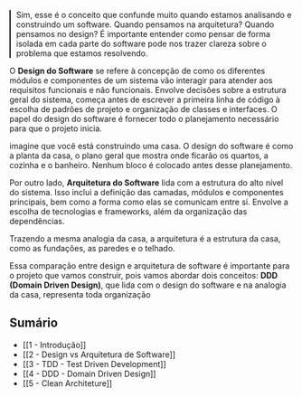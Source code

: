 
<p style="border-left: 2px solid black; padding-left: 10px;">Sim, esse é o conceito que confunde muito quando estamos analisando e construindo um software. Quando pensamos na arquitetura? Quando pensamos no design? É importante entender como pensar de forma isolada em cada parte do software pode nos trazer clareza sobre o problema que estamos resolvendo.</p>

O __Design do Software__ se refere à concepção de como os diferentes módulos e componentes de um sistema vão interagir para atender aos requisitos funcionais e não funcionais. Envolve decisões sobre a estrutura geral do sistema, começa antes de escrever a primeira linha de código à escolha de padrões de projeto e organização de classes e interfaces. O papel do design do software é fornecer todo o planejamento necessário para que o projeto inicia.

imagine que você está construindo uma casa. O design do software é como a planta da casa, o plano geral que mostra onde ficarão os quartos, a cozinha e o banheiro. Nenhum bloco é colocado antes desse planejamento.

Por outro lado, __Arquitetura do Software__ lida com a estrutura do alto nível do sistema. Isso inclui a definição das camadas, módulos e componentes principais, bem como a forma como elas se comunicam entre si. Envolve a escolha de tecnologias e frameworks, além da organização das dependências.

Trazendo a mesma analogia da casa, a arquitetura é a estrutura da casa, como as fundações, as paredes e o telhado.

Essa comparação entre design e arquitetura de software é importante para o projeto que vamos construir, pois vamos abordar dois conceitos: __DDD (Domain Driven Design)__, que lida com o design do software e na analogia da casa, representa toda organização 

## Sumário

- [[1 - Introdução]]
- [[2 - Design vs Arquitetura de Software]]
- [[3 - TDD - Test Driven Development]]
- [[4 - DDD - Domain Driven Design]]
- [[5 - Clean Architeture]]
